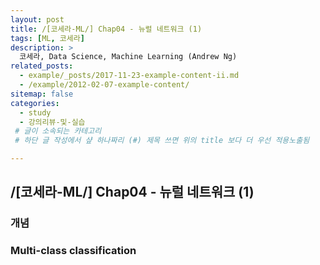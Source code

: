 ```yaml
---
layout: post
title: /[코세라-ML/] Chap04 - 뉴럴 네트워크 (1) 
tags: [ML, 코세라]
description: >
  코세라, Data Science, Machine Learning (Andrew Ng)
related_posts:
  - example/_posts/2017-11-23-example-content-ii.md
  - /example/2012-02-07-example-content/
sitemap: false
categories:
  - study
  - 강의리뷰-및-실습
 # 글이 소속되는 카테고리 
 # 하단 글 작성에서 샾 하나짜리 (#) 제목 쓰면 위의 title 보다 더 우선 적용노출됨 

---
```


## /[코세라-ML/] Chap04 - 뉴럴 네트워크 (1) 

### 개념  

### Multi-class classification


